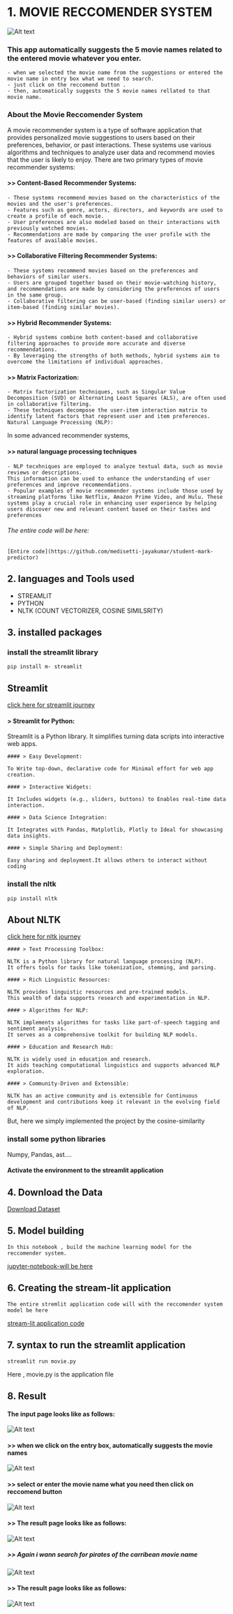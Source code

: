 # 1. MOVIE RECCOMENDER SYSTEM

![Alt text](<image_section/Screenshot 2023-12-21 144243.png>)
### This app automatically suggests the 5 movie names related to the entered movie whatever you enter.

    - when we selected the movie name from the suggestions or entered the movie name in entry box what we need to search.
    - just click on the reccomend button .
    - then, automatically suggests the 5 movie names rellated to that movie name.

### About the Movie Reccomender System
A movie recommender system is a type of software application that provides personalized movie suggestions to users based on their preferences, behavior, or past interactions. These systems use various algorithms and techniques to analyze user data and recommend movies that the user is likely to enjoy. There are two primary types of movie recommender systems:

#### >> Content-Based Recommender Systems:

    - These systems recommend movies based on the characteristics of the movies and the user's preferences.
    - Features such as genre, actors, directors, and keywords are used to create a profile of each movie.
    - User preferences are also modeled based on their interactions with previously watched movies.
    - Recommendations are made by comparing the user profile with the features of available movies.

#### >> Collaborative Filtering Recommender Systems:

    - These systems recommend movies based on the preferences and behaviors of similar users.
    - Users are grouped together based on their movie-watching history, and recommendations are made by considering the preferences of users in the same group.
    - Collaborative filtering can be user-based (finding similar users) or item-based (finding similar movies).

#### >> Hybrid Recommender Systems:

    - Hybrid systems combine both content-based and collaborative filtering approaches to provide more accurate and diverse recommendations.
    - By leveraging the strengths of both methods, hybrid systems aim to overcome the limitations of individual approaches.

#### >> Matrix Factorization:

    - Matrix factorization techniques, such as Singular Value Decomposition (SVD) or Alternating Least Squares (ALS), are often used in collaborative filtering.
    - These techniques decompose the user-item interaction matrix to identify latent factors that represent user and item preferences.
    Natural Language Processing (NLP):

 In some advanced recommender systems,
 #### >> natural language processing techniques 
    - NLP tecxhniques are employed to analyze textual data, such as movie reviews or descriptions.
    This information can be used to enhance the understanding of user preferences and improve recommendations.
    - Popular examples of movie recommender systems include those used by streaming platforms like Netflix, Amazon Prime Video, and Hulu. These systems play a crucial role in enhancing user experience by helping users discover new and relevant content based on their tastes and preferences

###### The entire code will be here:
    [Entire code](https://github.com/medisetti-jayakumar/student-mark-predictor)

## 2. languages and Tools used

- STREAMLIT 
- PYTHON
- NLTK (COUNT VECTORIZER, COSINE SIMILSRITY)


## 3. installed packages


### install the streamlit library
    pip install m- streamlit

## Streamlit 
[click here for streamlit journey](https://www.geeksforgeeks.org/a-beginners-guide-to-streamlit/)

#### > Streamlit for Python:

Streamlit is a Python library. It simplifies turning data scripts into interactive web apps.

    #### > Easy Development:

    To Write top-down, declarative code for Minimal effort for web app creation.

    #### > Interactive Widgets:

    It Includes widgets (e.g., sliders, buttons) to Enables real-time data interaction.

    #### > Data Science Integration:

    It Integrates with Pandas, Matplotlib, Plotly to Ideal for showcasing data insights.

    #### > Simple Sharing and Deployment:

    Easy sharing and deployment.It allows others to interact without coding
### install the nltk
    pip install nltk

## About NLTK
[click here for nltk journey](https://www.nltk.org/)

    #### > Text Processing Toolbox:

    NLTK is a Python library for natural language processing (NLP).
    It offers tools for tasks like tokenization, stemming, and parsing.

    #### > Rich Linguistic Resources:

    NLTK provides linguistic resources and pre-trained models.
    This wealth of data supports research and experimentation in NLP.

    #### > Algorithms for NLP:

    NLTK implements algorithms for tasks like part-of-speech tagging and sentiment analysis.
    It serves as a comprehensive toolkit for building NLP models.

    #### > Education and Research Hub:

    NLTK is widely used in education and research.
    It aids teaching computational linguistics and supports advanced NLP exploration.

    #### > Community-Driven and Extensible:

    NLTK has an active community and is extensible for Continuous development and contributions keep it relevant in the evolving field of NLP.

But, here we simply implemented the project by the cosine-similarity
### install some python libraries
Numpy, Pandas, ast....



#### Activate the environment to the streamlit application


 ## 4. Download the Data

[Download Dataset](https://github.com/medisetti-jayakumar/Movie-Reccomender-sytem/blob/main/Dataset.zip)


## 5. Model building

    In this notebook , build the machine learning model for the reccomender system.

[jupyter-notebook-will be here](https://github.com/medisetti-jayakumar/Movie-Reccomender-sytem/blob/main/movie_reccomender_notebook.ipynb)

## 6. Creating the stream-lit application
    The entire stremlit application code will with the reccomender system model be here

[stream-lit application code](https://github.com/medisetti-jayakumar/Movie-Reccomender-sytem/blob/main/movie.py)

## 7. syntax to run the streamlit application
    streamlit run movie.py
Here , movie.py is the application file
 ## 8. Result
#### The input page looks like as follows:
![Alt text](<image_section/Screenshot 2023-12-21 144017.png>)

#### >> when we click on the entry box, automatically suggests the movie names
![Alt text](<image_section/Screenshot 2023-12-21 144045.png>)
#### >> select or enter the movie name what you need then click on reccomend button
![Alt text](<image_section/Screenshot 2023-12-21 144056.png>)
#### >> The result page looks like as follows:
![Alt text](<image_section/Screenshot 2023-12-21 144107.png>)
##### >> Again i wann search for pirates of the carribean  movie name
![Alt text](<image_section/Screenshot 2023-12-21 144222.png>)
#### >> The result page looks like as follows:
![Alt text](<image_section/Screenshot 2023-12-21 144243.png>)



